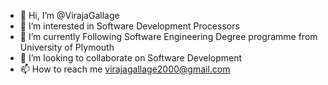 - 👋 Hi, I’m @VirajaGallage
- 👀 I’m interested in Software Development Processors
- 🌱 I’m currently Following Software Engineering Degree programme from University of Plymouth
- 💞️ I’m looking to collaborate on Software Development 
- 📫 How to reach me virajagallage2000@gmail.com

<!---
VirajaGallage/VirajaGallage is a ✨ special ✨ repository because its `README.md` (this file) appears on your GitHub profile.
You can click the Preview link to take a look at your changes.
--->
